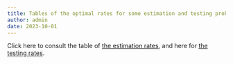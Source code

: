 ```yaml
---
title: Tables of the optimal rates for some estimation and testing problems.  
author: admin
date: 2023-10-01
---
```


Click here to consult the table of [the estimation rates](https://broken-diascia-b80.notion.site/0a084ffd883e48f681cab87379f4750e?v=14d385e5f01547b4befb26daf53d99b1&pvs=4), and here for [the testing rates](https://broken-diascia-b80.notion.site/67a7259c92d34de9b6d7391daf35d6f6?v=ba6f8d1a7cf040ea8c4ff95c037d58f0&pvs=4).
